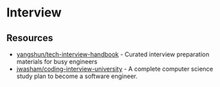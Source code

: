 # Interview

## Resources
- [yangshun/tech-interview-handbook](https://github.com/yangshun/tech-interview-handbook) - Curated interview preparation materials for busy engineers
- [jwasham/coding-interview-university](https://github.com/jwasham/coding-interview-university) - A complete computer science study plan to become a software engineer.